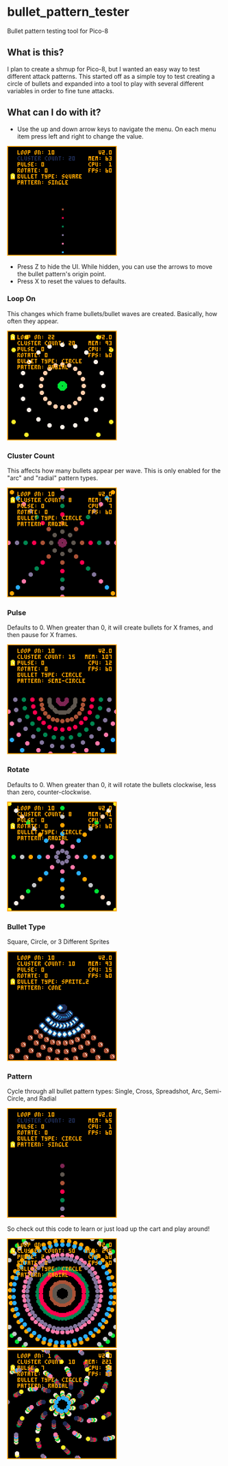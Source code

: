 # bullet_pattern_tester
Bullet pattern testing tool for Pico-8

## What is this?
I plan to create a shmup for Pico-8, but I wanted an easy way to test different attack patterns. This started off as a simple toy to test creating a circle of bullets and expanded into a tool to play with several different variables in order to fine tune attacks.

## What can I do with it?
* Use the up and down arrow keys to navigate the menu. On each menu item press left and right to change the value.

![Alt Text](https://github.com/rustybailey/bullet_pattern_tester/raw/master/gifs/bullet_pattern_tester_33.gif)

* Press Z to hide the UI. While hidden, you can use the arrows to move the bullet pattern's origin point.
* Press X to reset the values to defaults.

### Loop On
This changes which frame bullets/bullet waves are created. Basically, how often they appear.

![Alt Text](https://github.com/rustybailey/bullet_pattern_tester/raw/master/gifs/bullet_pattern_tester_34.gif)

### Cluster Count
This affects how many bullets appear per wave. This is only enabled for the "arc" and "radial" pattern types.

![Alt Text](https://github.com/rustybailey/bullet_pattern_tester/raw/master/gifs/bullet_pattern_tester_35.gif)

### Pulse
Defaults to 0. When greater than 0, it will create bullets for X frames, and then pause for X frames.

![Alt Text](https://github.com/rustybailey/bullet_pattern_tester/raw/master/gifs/bullet_pattern_tester_36.gif)

### Rotate
Defaults to 0. When greater than 0, it will rotate the bullets clockwise, less than zero, counter-clockwise.

![Alt Text](https://github.com/rustybailey/bullet_pattern_tester/raw/master/gifs/bullet_pattern_tester_37.gif)

### Bullet Type
Square, Circle, or 3 Different Sprites

![Alt Text](https://github.com/rustybailey/bullet_pattern_tester/raw/master/gifs/bullet_pattern_tester_39.gif)

### Pattern
Cycle through all bullet pattern types: Single, Cross, Spreadshot, Arc, Semi-Circle, and Radial

![Alt Text](https://github.com/rustybailey/bullet_pattern_tester/raw/master/gifs/bullet_pattern_tester_41.gif)

So check out this code to learn or just load up the cart and play around!

![Alt Text](https://github.com/rustybailey/bullet_pattern_tester/raw/master/gifs/bullet_pattern_tester_42.gif)
![Alt Text](https://github.com/rustybailey/bullet_pattern_tester/raw/master/gifs/bullet_pattern_tester_45.gif)
